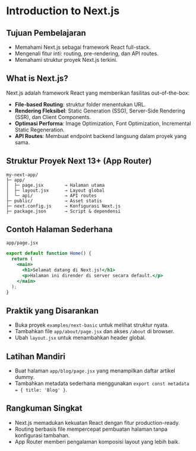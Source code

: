 # Introduction to Next.js

## Tujuan Pembelajaran
- Memahami Next.js sebagai framework React full-stack.
- Mengenali fitur inti: routing, pre-rendering, dan API routes.
- Memahami struktur proyek Next.js terkini.

## What is Next.js?
Next.js adalah framework React yang memberikan fasilitas out-of-the-box:
- **File-based Routing**: struktur folder menentukan URL.
- **Rendering Fleksibel**: Static Generation (SSG), Server-Side Rendering (SSR), dan Client Components.
- **Optimasi Performa**: Image Optimization, Font Optimization, Incremental Static Regeneration.
- **API Routes**: Membuat endpoint backend langsung dalam proyek yang sama.

## Struktur Proyek Next 13+ (App Router)
```
my-next-app/
├─ app/
│  ├─ page.jsx        → Halaman utama
│  ├─ layout.jsx      → Layout global
│  └─ api/            → API routes
├─ public/            → Asset statis
├─ next.config.js     → Konfigurasi Next.js
├─ package.json       → Script & dependensi
```

## Contoh Halaman Sederhana
`app/page.jsx`
```jsx
export default function Home() {
  return (
    <main>
      <h1>Selamat datang di Next.js!</h1>
      <p>Halaman ini dirender di server secara default.</p>
    </main>
  );
}
```

## Praktik yang Disarankan
- Buka proyek `examples/next-basic` untuk melihat struktur nyata.
- Tambahkan file `app/about/page.jsx` dan akses `/about` di browser.
- Ubah `layout.jsx` untuk menambahkan header global.

## Latihan Mandiri
- Buat halaman `app/blog/page.jsx` yang menampilkan daftar artikel dummy.
- Tambahkan metadata sederhana menggunakan `export const metadata = { title: 'Blog' }`.

## Rangkuman Singkat
- Next.js memadukan kekuatan React dengan fitur production-ready.
- Routing berbasis file mempercepat pembuatan halaman tanpa konfigurasi tambahan.
- App Router memberi pengalaman komposisi layout yang lebih baik.
